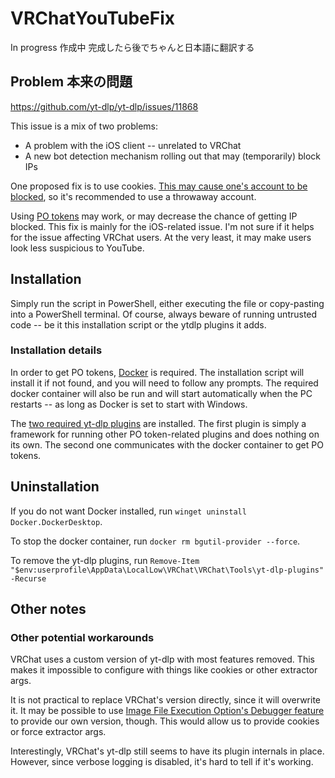 # VRChatYouTubeFix
In progress 作成中
完成したら後でちゃんと日本語に翻訳する

## Problem 本来の問題
https://github.com/yt-dlp/yt-dlp/issues/11868

This issue is a mix of two problems:
* A problem with the iOS client -- unrelated to VRChat
* A new bot detection mechanism rolling out that may (temporarily) block IPs

One proposed fix is to use cookies. [This may cause one's account to be blocked](https://github.com/yt-dlp/yt-dlp/issues/10085), so it's recommended to use a throwaway account.

Using [PO tokens](https://github.com/yt-dlp/yt-dlp/wiki/PO-Token-Guide) may work, or may decrease the chance of getting IP blocked.
This fix is mainly for the iOS-related issue. I'm not sure if it helps for the issue affecting VRChat users. At the very least, it may make users look less suspicious to YouTube.


## Installation
Simply run the script in PowerShell, either executing the file or copy-pasting into a PowerShell terminal.
Of course, always beware of running untrusted code -- be it this installation script or the ytdlp plugins it adds.

### Installation details
In order to get PO tokens, [Docker](https://www.docker.com/) is required. The installation script will install it if not found, and you will need to follow any prompts.
The required docker container will also be run and will start automatically when the PC restarts -- as long as Docker is set to start with Windows.

The [two required yt-dlp plugins](https://github.com/yt-dlp/yt-dlp/wiki/PO-Token-Guide#basePlugins) are installed.
The first plugin is simply a framework for running other PO token-related plugins and does nothing on its own.
The second one communicates with the docker container to get PO tokens.

## Uninstallation
If you do not want Docker installed, run `winget uninstall Docker.DockerDesktop`.

To stop the docker container, run `docker rm bgutil-provider --force`.

To remove the yt-dlp plugins, run `Remove-Item "$env:userprofile\AppData\LocalLow\VRChat\VRChat\Tools\yt-dlp-plugins" -Recurse`

## Other notes
### Other potential workarounds
VRChat uses a custom version of yt-dlp with most features removed. This makes it impossible to configure with things like cookies or other extractor args.

It is not practical to replace VRChat's version directly, since it will overwrite it.
It may be possible to use [Image File Execution Option's Debugger feature](https://techcommunity.microsoft.com/blog/askperf/two-minute-drill-configuring-a-debugger-using-image-file-execution-options/373478) to provide our own version, though.
This would allow us to provide cookies or force extractor args.

Interestingly, VRChat's yt-dlp still seems to have its plugin internals in place. However, since verbose logging is disabled, it's hard to tell if it's working.